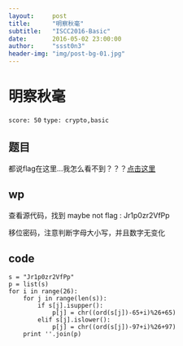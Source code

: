 ```yaml
---
layout:     post
title:      "明察秋毫"
subtitle:   "ISCC2016-Basic"
date:       2016-05-02 23:00:00
author:     "ssst0n3"
header-img: "img/post-bg-01.jpg"
---
```

# 明察秋毫
`score: 50` `type: crypto,basic`

## 题目
都说flag在这里…我怎么看不到？？？[点击这里](http://iscc.isclab.org.cn/basic)

## wp
查看源代码，找到
maybe not flag : Jr1p0zr2VfPp

移位密码，注意判断字母大小写，并且数字无变化

## code
```
s = "Jr1p0zr2VfPp"
p = list(s)
for i in range(26):
    for j in range(len(s)):
        if s[j].isupper():
            p[j] = chr((ord(s[j])-65+i)%26+65)
        elif s[j].islower():
            p[j] = chr((ord(s[j])-97+i)%26+97)
    print ''.join(p)

```
